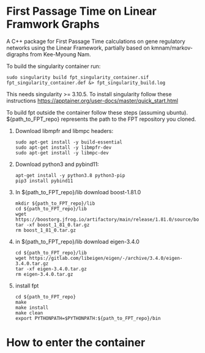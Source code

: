 # First Passage Time on Linear Framwork Graphs

A C++ package for First Passage Time calculations on gene regulatory networks using the Linear Framework, partially based on kmnam/markov-digraphs from Kee-Myoung Nam.

To build the singularity container run: 
```
sudo singularity build fpt_singularity_container.sif fpt_singularity_container.def &> fpt_singularity_build.log
```
This needs singularity >= 3.10.5. To install singularity follow these instructions https://apptainer.org/user-docs/master/quick_start.html

To build fpt outside the container follow these steps (assuming ubuntu). ${path_to_FPT_repo} represents the path to the FPT repository you cloned.  
1) Download libmpfr and libmpc headers:
   
    ```
    sudo apt-get install -y build-essential
    sudo apt-get install -y libmpfr-dev
    sudo apt-get install -y libmpc-dev
    ```
    
2) Download python3 and pybind11:

    ```
    apt-get install -y python3.8 python3-pip
    pip3 install pybind11
    ```
3) In ${path_to_FPT_repo}/lib download boost-1.81.0

    ```
    mkdir ${path_to_FPT_repo}/lib 
    cd ${path_to_FPT_repo}/lib
    wget https://boostorg.jfrog.io/artifactory/main/release/1.81.0/source/boost_1_81_0.tar.gz
    tar -xf boost_1_81_0.tar.gz
    rm boost_1_81_0.tar.gz
    ```
    
4) in ${path_to_FPT_repo}/lib download eigen-3.4.0

    ```
    cd ${path_to_FPT_repo}/lib
    wget https://gitlab.com/libeigen/eigen/-/archive/3.4.0/eigen-3.4.0.tar.gz
    tar -xf eigen-3.4.0.tar.gz
    rm eigen-3.4.0.tar.gz
    ```

5) install fpt
    
    ```
    cd ${path_to_FPT_repo}
    make
    make install
    make clean
    export PYTHONPATH=$PYTHONPATH:${path_to_FPT_repo}/bin
    ```

# How to enter the container



